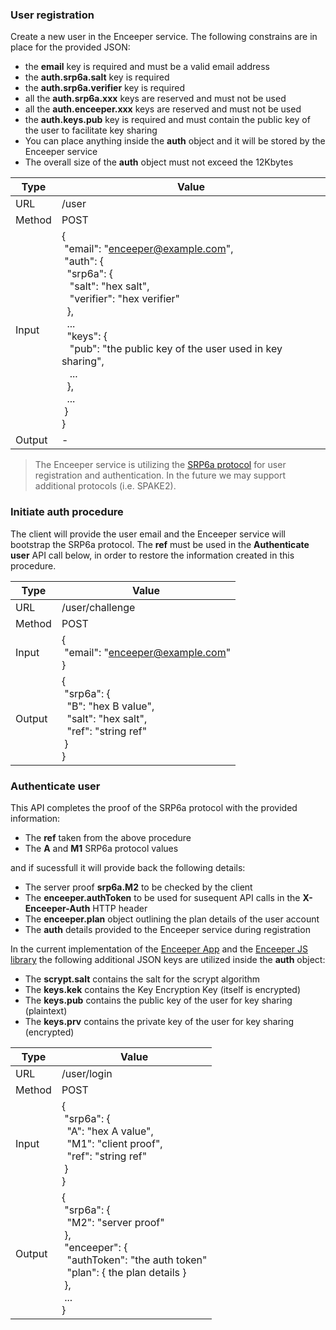### User registration

Create a new user in the Enceeper service. The following constrains are in place for the provided JSON:

- the **email** key is required and must be a valid email address
- the **auth.srp6a.salt** key is required
- the **auth.srp6a.verifier** key is required
- all the **auth.srp6a.xxx** keys are reserved and must not be used
- all the **auth.enceeper.xxx** keys are reserved and must not be used
- the **auth.keys.pub** key is required and must contain the public key of the user to facilitate key sharing
- You can place anything inside the **auth** object and it will be stored by the Enceeper service
- The overall size of the **auth** object must not exceed the 12Kbytes

| Type   | Value|
|--------|-|
| URL    | /user|
| Method | POST|
| Input  | {<br>&nbsp;"email": "enceeper@example.com",<br>&nbsp;"auth": {<br>&nbsp;&nbsp;"srp6a": {<br>&nbsp;&nbsp;&nbsp;"salt": "hex salt",<br>&nbsp;&nbsp;&nbsp;"verifier": "hex verifier"<br>&nbsp;&nbsp;},<br>&nbsp;&nbsp;...<br>&nbsp;&nbsp;"keys": {<br>&nbsp;&nbsp;&nbsp;"pub": "the public key of the user used in key sharing",<br>&nbsp;&nbsp;&nbsp;...<br>&nbsp;&nbsp;},<br>&nbsp;&nbsp;...<br>&nbsp;}<br>}|
| Output | -|

> The Enceeper service is utilizing the [SRP6a protocol](http://srp.stanford.edu/design.html) for user registration and authentication. In the future we may support additional protocols (i.e. SPAKE2).

### Initiate auth procedure

The client will provide the user email and the Enceeper service will bootstrap the SRP6a protocol. The **ref** must be used in the **Authenticate user** API call below, in order to restore the information created in this procedure.

| Type   | Value|
|--------|--------------------------------------------------------------------------------------|
| URL    | /user/challenge|
| Method | POST|
| Input  | {<br>&nbsp;"email": "enceeper@example.com"<br>}|
| Output | {<br>&nbsp;"srp6a": {<br>&nbsp;&nbsp;"B": "hex B value",<br>&nbsp;&nbsp;"salt": "hex salt",<br>&nbsp;&nbsp;"ref": "string ref"<br>&nbsp;}<br>}|

### Authenticate user

This API completes the proof of the SRP6a protocol with the provided information:

- The **ref** taken from the above procedure
- The **A** and **M1** SRP6a protocol values

and if sucessfull it will provide back the following details:

- The server proof **srp6a.M2** to be checked by the client
- The **enceeper.authToken** to be used for susequent API calls in the **X-Enceeper-Auth** HTTP header
- The **enceeper.plan** object outlining the plan details of the user account
- The **auth** details provided to the Enceeper service during registration

In the current implementation of the [Enceeper App](https://github.com/enceeper/enceeper) and the [Enceeper JS library](https://github.com/enceeper/enceeper-jslib) the following additional JSON keys are utilized inside the **auth** object:

- The **scrypt.salt** contains the salt for the scrypt algorithm
- The **keys.kek** contains the Key Encryption Key (itself is encrypted)
- The **keys.pub** contains the public key of the user for key sharing (plaintext)
- The **keys.prv** contains the private key of the user for key sharing (encrypted)

| Type   | Value|
|--------|-|
| URL    | /user/login|
| Method | POST|
| Input  | {<br>&nbsp;"srp6a": {<br>&nbsp;&nbsp;"A": "hex A value",<br>&nbsp;&nbsp;"M1": "client proof",<br>&nbsp;&nbsp;"ref": "string ref"<br>&nbsp;}<br>}|
| Output | {<br>&nbsp;"srp6a": {<br>&nbsp;&nbsp;"M2": "server proof"<br>&nbsp;},<br>&nbsp;"enceeper": {<br>&nbsp;&nbsp;"authToken": "the auth token"<br>&nbsp;&nbsp;"plan": { the plan details }<br>&nbsp;},<br>&nbsp;...<br>}|